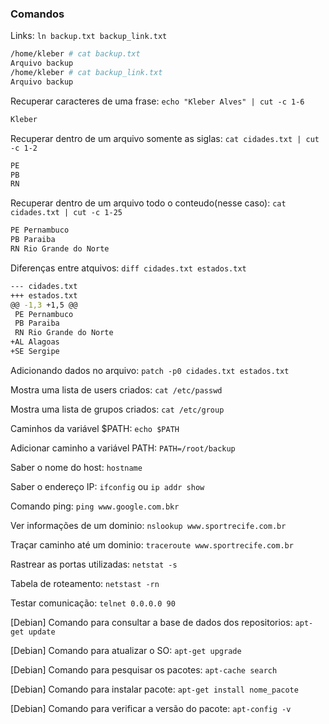 ### Comandos

Links: `ln backup.txt backup_link.txt`
```bash
/home/kleber # cat backup.txt
Arquivo backup
/home/kleber # cat backup_link.txt
Arquivo backup
```
Recuperar caracteres de uma frase: `echo "Kleber Alves" | cut -c 1-6`
```bash
Kleber
```
Recuperar dentro de um arquivo somente as siglas: `cat cidades.txt | cut -c 1-2`
```bash
PE
PB
RN
```

Recuperar dentro de um arquivo todo o conteudo(nesse caso): `cat cidades.txt | cut -c 1-25`
```bash
PE Pernambuco
PB Paraiba
RN Rio Grande do Norte
```

Diferenças entre atquivos: `diff cidades.txt estados.txt`
```bash
--- cidades.txt
+++ estados.txt
@@ -1,3 +1,5 @@
 PE Pernambuco
 PB Paraiba
 RN Rio Grande do Norte
+AL Alagoas
+SE Sergipe
```

Adicionando dados no arquivo: `patch -p0 cidades.txt estados.txt`

Mostra uma lista de users criados: `cat /etc/passwd` 

Mostra uma lista de grupos criados: `cat /etc/group`

Caminhos da variável $PATH: `echo $PATH`

Adicionar caminho a variável PATH: `PATH=/root/backup`

Saber o nome do host: `hostname`

Saber o endereço IP: `ifconfig` ou `ip addr show`

Comando ping: `ping www.google.com.bkr`

Ver informações de um dominio: `nslookup www.sportrecife.com.br`

Traçar caminho até um dominio: `traceroute www.sportrecife.com.br`

Rastrear as portas utilizadas: `netstat -s`

Tabela de roteamento: `netstast -rn`

Testar comunicação: `telnet 0.0.0.0 90`

[Debian] Comando para consultar a base de dados dos repositorios: `apt-get update`

[Debian] Comando para atualizar o SO: `apt-get upgrade`

[Debian] Comando para pesquisar os pacotes: `apt-cache search`

[Debian] Comando para instalar pacote: `apt-get install nome_pacote`

[Debian] Comando para verificar a versão do pacote: `apt-config -v`